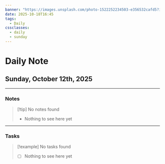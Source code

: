 ```yaml
---
banner: "https://images.unsplash.com/photo-1522252234503-e356532cafd5?ixlib=rb-4.1.0&q=85&fm=jpg&crop=entropy&cs=srgb&w=4800"
date: 2025-10-18T16:45
tags:
  - Daily
cssclasses:
  - daily
  - sunday
---
```


# Daily Note
## Sunday, October 12th, 2025

***

### Notes

> [!tip] No notes found
> - Nothing to see here yet

***

### Tasks

> [!example] No tasks found
> - [ ] Nothing to see here yet